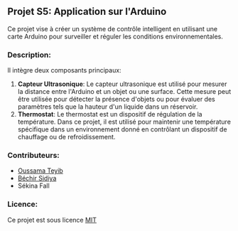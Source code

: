 ## Projet S5: Application sur l'Arduino
Ce projet vise à créer un système de contrôle intelligent en utilisant une carte Arduino pour surveiller et réguler les conditions environnementales.

### Description:
Il intègre deux composants principaux:
1. **Capteur Ultrasonique**: Le capteur ultrasonique est utilisé pour mesurer la distance entre l'Arduino et un objet ou une surface. Cette mesure peut être utilisée pour détecter la présence d'objets ou pour évaluer des paramètres tels que la hauteur d'un liquide dans un réservoir.
2. **Thermostat**: Le thermostat est un dispositif de régulation de la température. Dans ce projet, il est utilisé pour maintenir une température spécifique dans un environnement donné en contrôlant un dispositif de chauffage ou de refroidissement.

### Contributeurs:
- [Oussama Teyib](https://github.com/OussamaTeyib)
- [Béchir Sidiya](https://github.com/bechirsidiya)
- Sékina Fall

### Licence:
Ce projet est sous licence [MIT](LICENSE)
